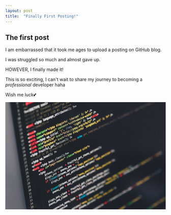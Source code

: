 ```yaml
---
layout: post
title:  "Finally First Posting!"
---
```


<h2>The first post</h2>


I am embarrassed that it took me ages to upload a posting on GitHub blog.

I was struggled so much and almost gave up. 

HOWEVER, I finally made it!

This is so exciting, I can't wait to share my journey to becoming a *professional* developer haha

Wish me luck💕






![coding_screen](../images/2023-05-12-first/coding_screen.jpg)
